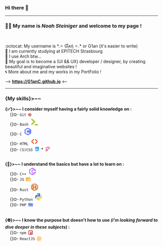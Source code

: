 ### Hi there :raised_hands: 

_______________________________________________________________________________________________________________

### :man_student: My name is *Noah Steiniger* and welcome to my page !

<br>

:octocat: My username is  &ast;.✧ Ɠị۸ή ✧.&ast;  or G1an (it's easier to write)
<br> 
:school: I am currently studying at EPITECH Strasbourg
<br>
:penguin: I use Arch btw...
<br>
:bridge_at_night: My goal is to become a (UI && UX) developer / designer, by creating beautiful and imaginative websites !
<br>
:cyclone: More about me and my works in my PortFolio !

-->   **https://G1anC.github.io**   <-- <br>
_______________________________________________________________________________________________________________

### {My skills}>~~

**{:white_check_mark:}>~~ I consider myself having a fairly solid knowledge on :** <br>
&nbsp;&nbsp;&nbsp;&nbsp;{}¤- ```Git``` <img src="https://raw.githubusercontent.com/BeardedBear/bearded-icons/2d38104fa3ca8be27eb246bf02913aa864812f26/icons/git.svg" height=15 style="vertical-align: -3px;"><br>
&nbsp;&nbsp;&nbsp;&nbsp;{}¤- ```Bash``` <img src="https://raw.githubusercontent.com/BeardedBear/bearded-icons/0c6fc83506d8ab4a0b613459321fe7c6540a5e70/icons/shell.svg" style="vertical-align: -3px;"><br>
&nbsp;&nbsp;&nbsp;&nbsp;{}¤- ```C``` <img src="https://raw.githubusercontent.com/BeardedBear/bearded-icons/0c6fc83506d8ab4a0b613459321fe7c6540a5e70/icons/c.svg" style="vertical-align: -3px;"><br>
&nbsp;&nbsp;&nbsp;&nbsp;{}¤- ```HTML``` <img src="https://raw.githubusercontent.com/BeardedBear/bearded-icons/2d38104fa3ca8be27eb246bf02913aa864812f26/icons/html.svg" style="vertical-align: -3px;"><br>
&nbsp;&nbsp;&nbsp;&nbsp;{}¤- ```(S)CSS``` <img src="https://raw.githubusercontent.com/BeardedBear/bearded-icons/0c6fc83506d8ab4a0b613459321fe7c6540a5e70/icons/css.svg" height = 20px style="vertical-align: -3px;"> * <img src="https://raw.githubusercontent.com/BeardedBear/bearded-icons/0c6fc83506d8ab4a0b613459321fe7c6540a5e70/icons/scss.svg" height = 20px style="vertical-align: -3px;"><br><br>

**{:large_orange_diamond:}>~~ I understand the basics but have a lot to learn on :** <br>
&nbsp;&nbsp;&nbsp;&nbsp;{}¤- ```C++``` <img src="https://raw.githubusercontent.com/BeardedBear/bearded-icons/0c6fc83506d8ab4a0b613459321fe7c6540a5e70/icons/cpp.svg" style="vertical-align: -3px;"><br>
&nbsp;&nbsp;&nbsp;&nbsp;{}¤- ```JS``` <img src="https://raw.githubusercontent.com/BeardedBear/bearded-icons/2d38104fa3ca8be27eb246bf02913aa864812f26/icons/js.svg" height = 20px style="vertical-align: -5px;"><br>
&nbsp;&nbsp;&nbsp;&nbsp;{}¤- ```Rust``` <img src="https://raw.githubusercontent.com/BeardedBear/bearded-icons/2d38104fa3ca8be27eb246bf02913aa864812f26/icons/rust.svg" style="vertical-align: -3px;"><br>
&nbsp;&nbsp;&nbsp;&nbsp;{}¤- ```Python``` <img src="https://raw.githubusercontent.com/BeardedBear/bearded-icons/2d38104fa3ca8be27eb246bf02913aa864812f26/icons/python.svg" style="vertical-align: -3px;"><br>
&nbsp;&nbsp;&nbsp;&nbsp;{}¤- ```PHP``` <img src="https://raw.githubusercontent.com/BeardedBear/bearded-icons/2d38104fa3ca8be27eb246bf02913aa864812f26/icons/php.svg" height = 20px style="vertical-align: -5px;"><br><br>

**{:no_entry:}>~~ I know the purpose but doesn't how to use *(i'm looking forward to dive deeper in these subjects)* :** <br>
&nbsp;&nbsp;&nbsp;&nbsp;{}¤- ```npm``` <img src="https://raw.githubusercontent.com/BeardedBear/bearded-icons/2d38104fa3ca8be27eb246bf02913aa864812f26/icons/npm.svg" height = 20px style="vertical-align: -5px;"><br>
&nbsp;&nbsp;&nbsp;&nbsp;{}¤- ```ReactJS``` <img src="https://raw.githubusercontent.com/BeardedBear/bearded-icons/2d38104fa3ca8be27eb246bf02913aa864812f26/icons/reactjs.svg" height = 20px style="vertical-align: -5px;"><br>
<br>
